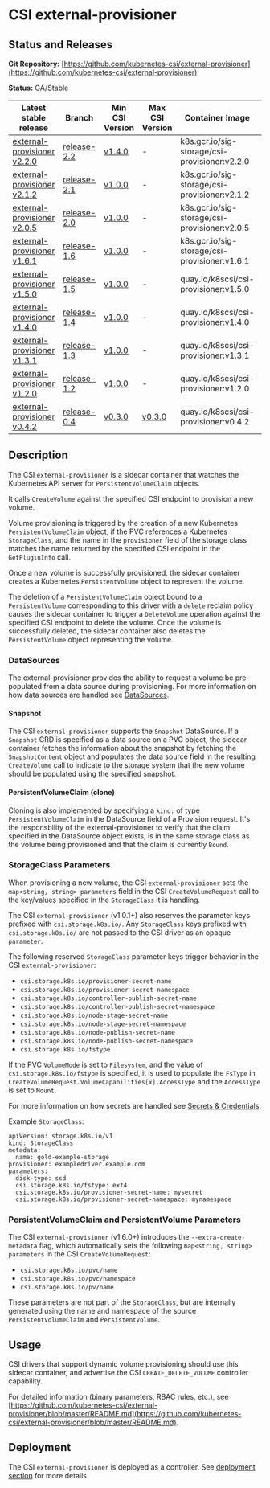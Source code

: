 # CSI external-provisioner

## Status and Releases

**Git Repository:** [https://github.com/kubernetes-csi/external-provisioner](https://github.com/kubernetes-csi/external-provisioner)

**Status:** GA/Stable

Latest stable release | Branch | Min CSI Version | Max CSI Version | Container Image | [Min K8s Version](kubernetes-compatibility.md#minimum-version) | [Max K8s Version](kubernetes-compatibility.md#maximum-version) | [Recommended K8s Version](kubernetes-compatibility.md#recommended-version) |
--|--|--|--|--|--|--|--
[external-provisioner v2.2.0](https://github.com/kubernetes-csi/external-provisioner/releases/tag/v2.2.0) | [release-2.2](https://github.com/kubernetes-csi/external-provisioner/tree/release-2.2) | [v1.4.0](https://github.com/container-storage-interface/spec/releases/tag/v1.4.0) | - | k8s.gcr.io/sig-storage/csi-provisioner:v2.2.0 | v1.17 | - | v1.21
[external-provisioner v2.1.2](https://github.com/kubernetes-csi/external-provisioner/releases/tag/v2.1.2) | [release-2.1](https://github.com/kubernetes-csi/external-provisioner/tree/release-2.1) | [v1.0.0](https://github.com/container-storage-interface/spec/releases/tag/v1.0.0) | - | k8s.gcr.io/sig-storage/csi-provisioner:v2.1.2 | v1.17 | - | v1.19
[external-provisioner v2.0.5](https://github.com/kubernetes-csi/external-provisioner/releases/tag/v2.0.5) | [release-2.0](https://github.com/kubernetes-csi/external-provisioner/tree/release-2.0) | [v1.0.0](https://github.com/container-storage-interface/spec/releases/tag/v1.0.0) | - | k8s.gcr.io/sig-storage/csi-provisioner:v2.0.5 | v1.17 | - | v1.19
[external-provisioner v1.6.1](https://github.com/kubernetes-csi/external-provisioner/releases/tag/v1.6.1) | [release-1.6](https://github.com/kubernetes-csi/external-provisioner/tree/release-1.6) | [v1.0.0](https://github.com/container-storage-interface/spec/releases/tag/v1.0.0) | - | k8s.gcr.io/sig-storage/csi-provisioner:v1.6.1 | v1.13 | - | v1.18
[external-provisioner v1.5.0](https://github.com/kubernetes-csi/external-provisioner/releases/tag/v1.5.0) | [release-1.5](https://github.com/kubernetes-csi/external-provisioner/tree/release-1.5) | [v1.0.0](https://github.com/container-storage-interface/spec/releases/tag/v1.0.0) | - | quay.io/k8scsi/csi-provisioner:v1.5.0 | v1.13 | - | v1.17
[external-provisioner v1.4.0](https://github.com/kubernetes-csi/external-provisioner/releases/tag/v1.4.0) | [release-1.4](https://github.com/kubernetes-csi/external-provisioner/tree/release-1.4) | [v1.0.0](https://github.com/container-storage-interface/spec/releases/tag/v1.0.0) | - | quay.io/k8scsi/csi-provisioner:v1.4.0 | v1.13 | - | v1.16
[external-provisioner v1.3.1](https://github.com/kubernetes-csi/external-provisioner/releases/tag/v1.3.1) | [release-1.3](https://github.com/kubernetes-csi/external-provisioner/tree/release-1.3) | [v1.0.0](https://github.com/container-storage-interface/spec/releases/tag/v1.0.0) | - | quay.io/k8scsi/csi-provisioner:v1.3.1 | v1.13 | v1.19 | v1.15
[external-provisioner v1.2.0](https://github.com/kubernetes-csi/external-provisioner/releases/tag/v1.2.2) | [release-1.2](https://github.com/kubernetes-csi/external-provisioner/tree/release-1.2) | [v1.0.0](https://github.com/container-storage-interface/spec/releases/tag/v1.0.0) | - | quay.io/k8scsi/csi-provisioner:v1.2.0 | v1.13 | v1.19 | v1.14
[external-provisioner v0.4.2](https://github.com/kubernetes-csi/external-provisioner/releases/tag/v0.4.2) | [release-0.4](https://github.com/kubernetes-csi/external-provisioner/tree/release-0.4) | [v0.3.0](https://github.com/container-storage-interface/spec/releases/tag/v0.3.0) | [v0.3.0](https://github.com/container-storage-interface/spec/releases/tag/v0.3.0) | quay.io/k8scsi/csi-provisioner:v0.4.2 | v1.10 | v1.16 | v1.10

## Description

The CSI `external-provisioner` is a sidecar container that watches the Kubernetes API server for `PersistentVolumeClaim` objects.

It calls `CreateVolume` against the specified CSI endpoint to provision a new volume.

Volume provisioning is triggered by the creation of a new Kubernetes `PersistentVolumeClaim` object, if the PVC references a Kubernetes `StorageClass`, and the name in the `provisioner` field of the storage class matches the name returned by the specified CSI endpoint in the `GetPluginInfo` call.

Once a new volume is successfully provisioned, the sidecar container creates a Kubernetes `PersistentVolume` object to represent the volume.

The deletion of a `PersistentVolumeClaim` object bound to a `PersistentVolume` corresponding to this driver with a `delete` reclaim policy causes the sidecar container to trigger a `DeleteVolume` operation against the specified CSI endpoint to delete the volume. Once the volume is successfully deleted, the sidecar container also deletes the `PersistentVolume` object representing the volume.

### DataSources 

The external-provisioner provides the ability to request a volume be pre-populated from a data source during provisioning.
For more information on how data sources are handled see [DataSources](volume-datasources.md).

#### Snapshot

The CSI `external-provisioner` supports the `Snapshot` DataSource. If a `Snapshot` CRD is specified as a data source on a PVC object, the sidecar container fetches the information about the snapshot by fetching the `SnapshotContent` object and populates the data source field in the resulting `CreateVolume` call to indicate to the storage system that the new volume should be populated using the specified snapshot.

#### PersistentVolumeClaim (clone)

Cloning is also implemented by specifying a `kind:` of type `PersistentVolumeClaim` in the DataSource field of a Provision request.  It's the responsbility of the external-provisioner to verify that the claim specified in the DataSource object exists, is in the same storage class as the volume being provisioned and that the claim is currently `Bound`.

### StorageClass Parameters

When provisioning a new volume, the CSI `external-provisioner` sets the `map<string, string> parameters` field in the CSI `CreateVolumeRequest` call to the key/values specified in the `StorageClass` it is handling.

The CSI `external-provisioner` (v1.0.1+) also reserves the parameter keys prefixed with `csi.storage.k8s.io/`. Any `StorageClass` keys prefixed with `csi.storage.k8s.io/` are not passed to the CSI driver as an opaque `parameter`.

The following reserved `StorageClass` parameter keys trigger behavior in the CSI `external-provisioner`:

* `csi.storage.k8s.io/provisioner-secret-name`
* `csi.storage.k8s.io/provisioner-secret-namespace`
* `csi.storage.k8s.io/controller-publish-secret-name`
* `csi.storage.k8s.io/controller-publish-secret-namespace`
* `csi.storage.k8s.io/node-stage-secret-name`
* `csi.storage.k8s.io/node-stage-secret-namespace`
* `csi.storage.k8s.io/node-publish-secret-name`
* `csi.storage.k8s.io/node-publish-secret-namespace`
* `csi.storage.k8s.io/fstype`

If the PVC `VolumeMode` is set to `Filesystem`, and the value of `csi.storage.k8s.io/fstype` is specified, it is used to populate the `FsType` in `CreateVolumeRequest.VolumeCapabilities[x].AccessType` and the `AccessType` is set to `Mount`.

For more information on how secrets are handled see [Secrets & Credentials](secrets-and-credentials.md).

Example `StorageClass`:

```
apiVersion: storage.k8s.io/v1
kind: StorageClass
metadata:
  name: gold-example-storage
provisioner: exampledriver.example.com
parameters:
  disk-type: ssd
  csi.storage.k8s.io/fstype: ext4
  csi.storage.k8s.io/provisioner-secret-name: mysecret
  csi.storage.k8s.io/provisioner-secret-namespace: mynamespace
```

### PersistentVolumeClaim and PersistentVolume Parameters

The CSI `external-provisioner` (v1.6.0+) introduces the `--extra-create-metadata` flag, which automatically sets the following `map<string, string> parameters` in the CSI `CreateVolumeRequest`:

* `csi.storage.k8s.io/pvc/name`
* `csi.storage.k8s.io/pvc/namespace`
* `csi.storage.k8s.io/pv/name`

These parameters are not part of the `StorageClass`, but are internally generated using the name and namespace of the source `PersistentVolumeClaim` and `PersistentVolume`.

## Usage

CSI drivers that support dynamic volume provisioning should use this sidecar container, and advertise the CSI `CREATE_DELETE_VOLUME` controller capability.

For detailed information (binary parameters, RBAC rules, etc.), see [https://github.com/kubernetes-csi/external-provisioner/blob/master/README.md](https://github.com/kubernetes-csi/external-provisioner/blob/master/README.md).

## Deployment

The CSI `external-provisioner` is deployed as a controller. See [deployment section](deploying.md) for more details.

